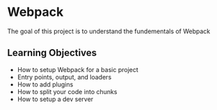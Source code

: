 # Webpack
The goal of this project is to understand the fundementals of Webpack
## Learning Objectives
- How to setup Webpack for a basic project
- Entry points, output, and loaders
- How to add plugins
- How to split your code into chunks
- How to setup a dev server